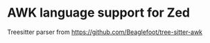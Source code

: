 # AWK language support for Zed

Treesitter parser from https://github.com/Beaglefoot/tree-sitter-awk
